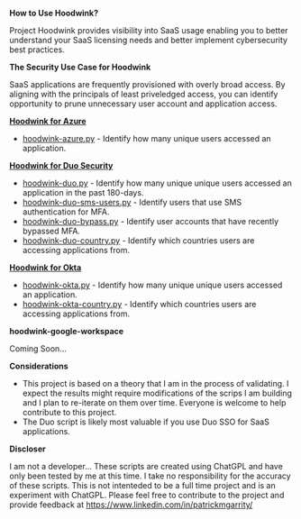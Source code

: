 **How to Use Hoodwink?**

Project Hoodwink provides visibility into SaaS usage enabling you to better understand your SaaS licensing needs and better implement cybersecurity best practices.

**The Security Use Case for Hoodwink** 

SaaS applications are frequently provisioned with overly broad access. By aligning with the principals of least priveledged access, you can identify opportunity to prune unnecessary user account and application access.

[**Hoodwink for Azure**](https://github.com/patrickmgarrity/hoodwink/tree/main/Azure)

- [hoodwink-azure.py](https://github.com/patrickmgarrity/hoodwink/blob/main/Azure/hoodwink-azure.py) - Identify how many unique users accessed an application.

[**Hoodwink for Duo Security**](https://github.com/patrickmgarrity/hoodwink/tree/main/Duo%20Security)

- [hoodwink-duo.py](https://github.com/patrickmgarrity/hoodwink/blob/main/Duo%20Security/hoodwink-duo.py) - Identify how many unique unique users accessed an application in the past 180-days.
- [hoodwink-duo-sms-users.py](https://github.com/patrickmgarrity/hoodwink/blob/main/Duo%20Security/hoodwink-duo-sms-users.py) - Identify users that use SMS authentication for MFA.
- [hoodwink-duo-bypass.py](https://github.com/patrickmgarrity/hoodwink/blob/main/Duo%20Security/hoodwink-duo-bypass.py) - Identify user accounts that have recently bypassed MFA.
- [hoodwink-duo-country.py](https://github.com/patrickmgarrity/hoodwink/blob/main/Duo%20Security/hoodwink-duo-country.py) - Identify which countries users are accessing applications from.

[**Hoodwink for Okta**](https://github.com/patrickmgarrity/hoodwink/tree/main/OKTA)

- [hoodwink-okta.py](https://github.com/patrickmgarrity/hoodwink/blob/main/OKTA/hoodwink-okta.py) - Identify how many unique unique users accessed an application.
- [hoodwink-okta-country.py](https://github.com/patrickmgarrity/hoodwink/blob/main/OKTA/hoodwink-okta-country.py) - Identify which countries users are accessing applications from.

**hoodwink-google-workspace**

Coming Soon...

**Considerations**
- This project is based on a theory that I am in the process of validating. I expect the results might require modifications of the scrips I am building and I plan to re-iterate on them over time. Everyone is welcome to help contribute to this project. 
- The Duo script is likely most valuable if you use Duo SSO for SaaS applications. 

**Discloser**

I am not a developer... These scripts are created using ChatGPL and have only been tested by me at this time. I take no responsibility for the accuracy of these scripts. This is not intenteded to be a full time project and is an experiment with ChatGPL. Please feel free to contribute to the project and provide feedback at https://www.linkedin.com/in/patrickmgarrity/
